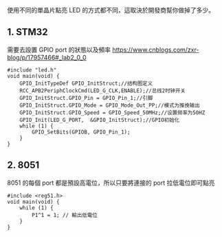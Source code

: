 使用不同的單晶片點亮 LED 的方式都不同，這取決於開發商幫你做掉了多少。

## 1. STM32
需要去設置 GPIO port 的狀態以及頻率 https://www.cnblogs.com/zxr-blog/p/17957466#_lab2_0_0
```
#include "led.h"
void main(void) {
    GPIO_InitTypeDef GPIO_InitStruct;//结构图定义
    RCC_APB2PeriphClockCmd(LED_G_CLK,ENABLE);//总线2时钟开关
    GPIO_InitStruct.GPIO_Pin = GPIO_Pin_1;//引脚
    GPIO_InitStruct.GPIO_Mode = GPIO_Mode_Out_PP;//模式为推挽输出
    GPIO_InitStruct.GPIO_Speed = GPIO_Speed_50MHz;//设置频率为50HZ
    GPIO_Init(LED_G_PORT,  &GPIO_InitStruct);//GPIO初始化
    while (1) {
        GPIO_SetBits(GPIOB, GPIO_Pin_1);
    }
}
```

## 2. 8051
8051 的每個 port 都是預設高電位，所以只要將連接的 port 拉低電位即可點亮
```
#include <reg51.h>
void main(void) {
    while (1) {
        P1^1 = 1; // 輸出低電位
    }
}
```
